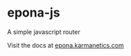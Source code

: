epona-js
========

A simple javascript router

Visit the docs at [epona.karmanetics.com](http://epona.karmanetics.com)
